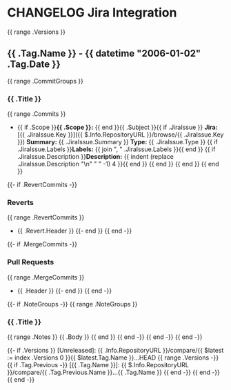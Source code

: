 # CHANGELOG Jira Integration

{{ range .Versions }}
<a name="{{ .Tag.Name }}"></a>
## {{ .Tag.Name }} - {{ datetime "2006-01-02" .Tag.Date }}
{{ range .CommitGroups }}
### {{ .Title }}
{{ range .Commits }}
- {{ if .Scope }}**{{ .Scope }}:** {{ end }}{{ .Subject }}{{ if .JiraIssue }}
  **Jira:** [{{ .JiraIssue.Key }}]({{ $.Info.RepositoryURL }}/browse/{{ .JiraIssue.Key }})
  **Summary:** {{ .JiraIssue.Summary }}
  **Type:** {{ .JiraIssue.Type }}
  {{ if .JiraIssue.Labels }}**Labels:** {{ join ", " .JiraIssue.Labels }}{{ end }}
  {{ if .JiraIssue.Description }}**Description:** {{ indent (replace .JiraIssue.Description "\n" " " -1) 4 }}{{ end }}
{{ end }}
{{ end }}
{{ end }}

{{- if .RevertCommits -}}
### Reverts
{{ range .RevertCommits }}
- {{ .Revert.Header }}
{{- end }}
{{ end -}}

{{- if .MergeCommits -}}
### Pull Requests
{{ range .MergeCommits }}
- {{ .Header }}
{{- end }}
{{ end -}}

{{- if .NoteGroups -}}
{{ range .NoteGroups }}
### {{ .Title }}
{{ range .Notes }}
{{ .Body }}
{{ end }}
{{ end -}}
{{ end -}}
{{ end -}}

{{- if .Versions }}
[Unreleased]: {{ .Info.RepositoryURL }}/compare/{{ $latest := index .Versions 0 }}{{ $latest.Tag.Name }}...HEAD
{{ range .Versions -}}
{{ if .Tag.Previous -}}
[{{ .Tag.Name }}]: {{ $.Info.RepositoryURL }}/compare/{{ .Tag.Previous.Name }}...{{ .Tag.Name }}
{{ end -}}
{{ end -}}
{{ end -}} 
